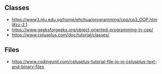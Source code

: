 ## Classes
- https://www3.ntu.edu.sg/home/ehchua/programming/cpp/cp3_OOP.html#zz-2.1
- https://www.geeksforgeeks.org/object-oriented-programming-in-cpp/
- https://www.cplusplus.com/doc/tutorial/classes/

## Files 
- https://www.codingunit.com/cplusplus-tutorial-file-io-in-cplusplus-text-and-binary-files
